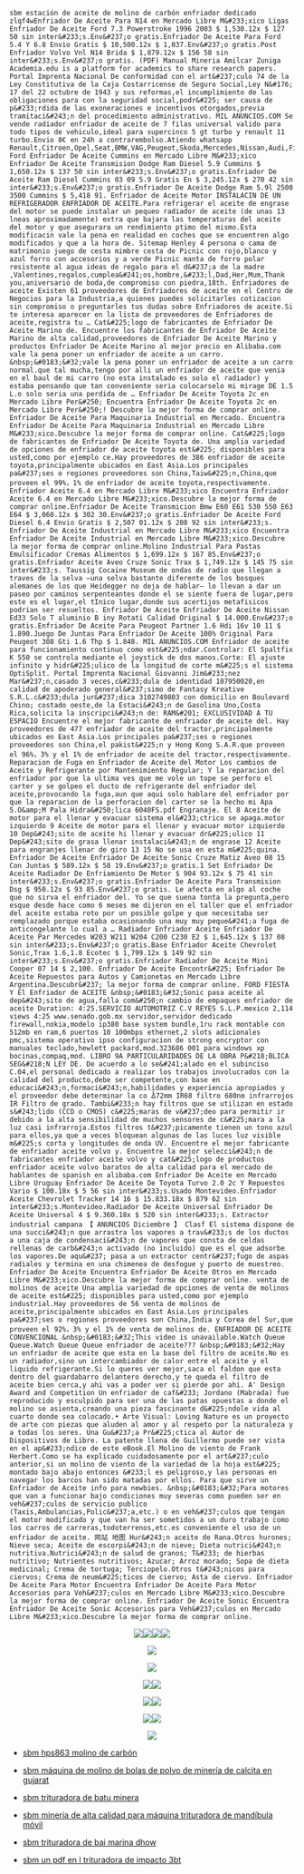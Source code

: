 
```
sbm estación de aceite de molino de carbón enfriador dedicado zlqf4wEnfriador De Aceite Para N14 en Mercado Libre M&#233;xico Ligas Enfriador De Aceite Ford 7.3 Powerstroke 1996 2003 $ 1,530.12x $ 127 50 sin inter&#233;s.Env&#237;o gratis.Enfriador De Aceite Para Ford 5.4 Y 6.8 Envio Gratis $ 10,500.12x $ 1,037.Env&#237;o gratis.Post Enfriador Volvo Vnl N14 Brida $ 1,879.12x $ 156 58 sin inter&#233;s.Env&#237;o gratis. (PDF) Manual Mineria Amilcar Zuniga Academia.edu is a platform for academics to share research papers. Portal Imprenta Nacional De conformidad con el art&#237;culo 74 de la Ley Constitutiva de la Caja Costarricense de Seguro Social,Ley N&#176; 17 del 22 octubre de 1943 y sus reformas,el incumplimiento de las obligaciones para con la seguridad social,podr&#225; ser causa de p&#233;rdida de las exoneraciones e incentivos otorgados,previa tramitaci&#243;n del procedimiento administrativo. MIL ANUNCIOS.COM Se vende radiador enfriador de aceite de 7 filas universal valido para todo tipos de vehiculo,ideal para supercinco 5 gt turbo y renault 11 turbo.Envio 8€ en 24h a contrarembolso.Atiendo whatsapp Renault,Citroen,Opel,Seat,BMW,VAG,Peugeot,Skoda,Mercedes,Nissan,Audi,Fiat,Toyota,Mazda,Honda,Lancia,Volvo Ford Enfriador De Aceite Cummins en Mercado Libre M&#233;xico Enfriador De Aceite Transmision Dodge Ram Diesel 5.9 Cummins $ 1,650.12x $ 137 50 sin inter&#233;s.Env&#237;o gratis.Enfriador De Aceite Ram Diesel Cummins 03 09 5.9 Gratis En $ 3,245.12x $ 270 42 sin inter&#233;s.Env&#237;o gratis.Enfriador De Aceite Dodge Ram 5.9l 2500 3500 Cummins $ 5,418 91. Enfriador de Aceite Motor INSTALACIN DE UN REFRIGERADOR ENFRIADOR DE ACEITE.Para refrigerar el aceite de engrase del motor se puede instalar un pequeo radiador de aceite (de unas 13 lneas aproximadamente) extra que bajara las temperaturas del aceite del motor y que asegurara un rendimiento ptimo del mismo.Esta modificacin vale la pena en realidad en coches que se encuentren algo modificados y que a la hora de. Sitemap Henley 4 persona o cama de matrimonio juego de cesta mimbre cesta de Picnic con rojo,blanco y azul forro con accesorios y a verde Picnic manta de forro polar resistente al agua ideas de regalo para el d&#237;a de la madre ,Valentines,regalos,cumplea&#241;os,hombre,&#233;l,Dad,Her,Mum,Thank you,aniversario de boda,de compromiso con piedra,18th. Enfriadores de aceite Existen 61 proveedores de Enfriadores de aceite en el Centro de Negocios para la Industria,a quienes puedes solicitarles cotizacion sin compromiso o preguntarles tus dudas sobre Enfriadores de aceite.Si te interesa aparecer en la lista de proveedores de Enfriadores de aceite,registra tu … Cat&#225;logo de fabricantes de Enfriador De Aceite Marino de. Encuentre los fabricantes de Enfriador De Aceite Marino de alta calidad,proveedores de Enfriador De Aceite Marino y productos Enfriador De Aceite Marino al mejor precio en Alibaba.com vale la pena poner un enfriador de aceite a un carro. &nbsp;&#0183;&#32;vale la pena poner un enfriador de aceite a un carro normal.que tal mucha,tengo por alli un enfriador de aceite que venia en el baul de mi carro (no esta instalado es solo el radiador) y estaba pensando que tan conveniente seria colocarselo mi mirage DE 1.5 L.o solo seria una perdida de … Enfriador De Aceite Toyota 2c en Mercado Libre Per&#250; Encuentra Enfriador De Aceite Toyota 2c en Mercado Libre Per&#250;! Descubre la mejor forma de comprar online. Enfriador De Aceite Para Maquinaria Industrial en Mercado. Encuentra Enfriador De Aceite Para Maquinaria Industrial en Mercado Libre M&#233;xico.Descubre la mejor forma de comprar online. Cat&#225;logo de fabricantes de Enfriador De Aceite Toyota de. Una amplia variedad de opciones de enfriador de aceite toyota est&#225; disponibles para usted,como por ejemplo ce.Hay proveedores de 386 enfriador de aceite toyota,principalmente ubicados en East Asia.Los principales pa&#237;ses o regiones proveedores son China,Taiw&#225;n,China,que proveen el 99%，1% de enfriador de aceite toyota,respectivamente. Enfriador Aceite 6.4 en Mercado Libre M&#233;xico Encuentra Enfriador Aceite 6.4 en Mercado Libre M&#233;xico.Descubre la mejor forma de comprar online.Enfriador De Aceite Transmicion Bmw E60 E61 530 550 E63 E64 $ 3,060.12x $ 302 30.Env&#237;o gratis.Enfriador De Aceite Ford Diesel 6.4 Envio Gratis $ 2,507 01.12x $ 208 92 sin inter&#233;s. Enfriador De Aceite Industrial en Mercado Libre M&#233;xico Encuentra Enfriador De Aceite Industrial en Mercado Libre M&#233;xico.Descubre la mejor forma de comprar online.Molino Industrial Para Pastas Emulsificador Cremas Alimentos $ 1,699.12x $ 167 85.Env&#237;o gratis.Enfriador Aceite Aveo Cruze Sonic Trax $ 1,749.12x $ 145 75 sin inter&#233;s. Taussig Cocaine Museum de ondas de radio que llegan a traves de la selva —una selva bastante diferente de los bosques alemanes de los que Heidegger no deja de hablar— lo llevan a dar un paseo por caminos serpenteantes donde el se siente fuera de lugar,pero este es el lugar,el tInico lugar,donde sus acertijos metafisicos podrian ser resueltos. Enfriador De Aceite Enfriador De Aceite Nissan Ed33 Solo T aluminio B iny Rotati Calidad Original $ 14.000.Env&#237;o gratis.Enfriador De Aceite Para Peugeot Partner 1.6 Hdi 16v 10 11 $ 1.890.Juego De Juntas Para Enfriador De Aceite 100% Original Para Peugeot 308 Gti 1.6 Thp $ 1.848. MIL ANUNCIOS.COM Enfriador de aceite para funcionamiento continuo como est&#225;ndar.Controlar: El Spaltfix K 550 se controla mediante el joystick de dos manos.Corte: El ajuste infinito y hidr&#225;ulico de la longitud de corte m&#225;s el sistema OptiSplit. Portal Imprenta Nacional Giovanni Jim&#233;nez Mar&#237;n,casado 3 veces,c&#233;dula de identidad 107950020,en calidad de apoderado general&#237;simo de Fantasy Kreative S.R.L.c&#233;dula jur&#237;dica 3102749803 con domicilio en Boulevard Chino; costado oeste,de la Estaci&#243;n de Gasolina Uno,Costa Rica,solicita la inscripci&#243;n de: RAM&#201; EXCLUSIVIDAD A TU ESPACIO Encuentre el mejor fabricante de enfriador de aceite del. Hay proveedores de 477 enfriador de aceite del tractor,principalmente ubicados en East Asia.Los principales pa&#237;ses o regiones proveedores son China,el pakist&#225;n y Hong Kong S.A.R.que proveen el 96%，3% y el 1% de enfriador de aceite del tractor,respectivamente. Reparacion de Fuga en Enfriador de Aceite del Motor Los cambios de Aceite y Refrigerante por Mantenimiento Regular; Y la reparacion del enfriador por que la ultima ves que me vole un tope se perforo el carter y se golpeo el ducto de refrigerante del enfriador del aceite,provocando la fuga,aun que aqui solo hablare del enfriador por que la reparacion de la perforacion del carter se la hecho mi Apa 5.O&amp;M Pala Hidra&#250;lica 6040FS.pdf Engranaje. El 8 Aceite de motor para el llenar y evacuar sistema el&#233;ctrico se apaga.motor izquierdo 9 Aceite de motor para el llenar y evacuar motor izquierdo 10 Dep&#243;sito de aceite hi llenar y evacuar dr&#225;ulico 11 Dep&#243;sito de grasa llenar instalaci&#243;n de engrase 12 Aceite para engranjes llenar de giro 13 15 No se usa en esta m&#225;quina. Enfriador De Aceite Enfriador De Aceite Sonic Cruze Matiz Aveo 08 15 Con Juntas $ 589.12x $ 58 19.Env&#237;o gratis.1 Set Enfriador De Aceite Radiador De Enfriamiento De Motor $ 904 93.12x $ 75 41 sin inter&#233;s.Env&#237;o gratis.Enfriador De Aceite Para Transmision Dsg $ 950.12x $ 93 85.Env&#237;o gratis. Le afecta en algo al coche que no sirva el enfriador del. Yo se que suena tonta la pregunta,pero esque desde hace como 6 meses me dijeron en el taller que el enfriador del aceite estaba roto por un posible golpe y que necesitaba ser remplazado porque estaba ocasionando una muy muy peque&#241;a fuga de anticongelante lo cual a … Radiador Enfriador Aceite Enfriador De Aceite Par Mercedes W203 W211 W204 C200 C230 E2 $ 1,645.12x $ 137 08 sin inter&#233;s.Env&#237;o gratis.Base Enfriador Aceite Chevrolet Sonic,Trax 1.6,1.8 Ecotec $ 1,799.12x $ 149 92 sin inter&#233;s.Env&#237;o gratis.Enfriador Radiador De Aceite Mini Cooper 07 14 $ 2,100. Enfriador De Aceite Encontr&#225; Enfriador De Aceite Repuestos para Autos y Camionetas en Mercado Libre Argentina.Descubr&#237; la mejor forma de comprar online. FORD FIESTA Y El Enfriador de ACEITE &nbsp;&#0183;&#32;Sonic pasa aceite al dep&#243;sito de agua,falla com&#250;n cambio de empaques enfriador de aceite Duration: 4:25.SERVICIO AUTOMOTRIZ C.V REYES S.L.P.mexico 2,114 views 4:25 www.senado.gob.mx servidor,servidor dedicado firewall,nokia,modelo ip380 base system bundle,1ru rack montable con 512mb en ram,6 puertos 10 100mbps ethernet,2 slots adicionales pmc,sistema operativo ipso configuracion de strong encryptor con manuales teclado,hewlett packard,mod.323686 001 para windows xp bocinas,compaq,mod. LIBRO 9A PARTICULARIDADES DE LA OBRA P&#218;BLICA SEG&#218;N LEY DE. De acuerdo a lo se&#241;alado en el subinciso C.04,el personal dedicado a realizar los trabajos involucrados con la calidad del producto,debe ser competente,con base en educaci&#243;n,formaci&#243;n,habilidades y experiencia apropiados y el proveedor debe determinar la co ᐂ72mm IR68 filtro 680nm infrarrojos IR Filtro de grado. Tambi&#233;n hay filtros que se utilizan en estado s&#243;lido (CCD o CMOS) c&#225;maras de v&#237;deo para permitir ir debido a la alta sensibilidad de muchos sensores de c&#225;mara a la luz casi infrarroja.Estos filtros t&#237;picamente tienen un tono azul para ellos,ya que a veces bloquean algunas de las luces luz visible m&#225;s corta y longitudes de onda UV. Encuentre el mejor fabricante de enfriador aceite volvo y. Encuentre la mejor selecci&#243;n de fabricantes enfriador aceite volvo y cat&#225;logo de productos enfriador aceite volvo baratos de alta calidad para el mercado de hablantes de spanish en alibaba.com Enfriador De Aceite en Mercado Libre Uruguay Enfriador De Aceite De Toyota Turvo 2.0 2c Y Repuestos Vario $ 100.18x $ 5 56 sin inter&#233;s.Usado Montevideo.Enfriador Aceite Chevrolet Tracker 14 16 $ 15.833.18x $ 879 62 sin inter&#233;s.Montevideo.Radiador De Aceite Universal Enfriador De Aceite Universal 4 $ 9.360.18x $ 520 sin inter&#233;s. Extractor industrial campana 【 ANUNCIOS Diciembre 】 Clasf El sistema dispone de una succi&#243;n que arrastra los vapores a trav&#233;s de los ductos a una caja de condensaci&#243;n de vapores que consta de celdas rellenas de carb&#243;n activado (no incluido) que es el que adsorbe los vapores.De aqu&#237; pasa a un extractor centr&#237;fugo de aspas radiales y termina en una chimenea de desfogue y puerto de muestreo. Enfriador De Aceite Encuentra Enfriador De Aceite Otros en Mercado Libre M&#233;xico.Descubre la mejor forma de comprar online. venta de molinos de aceite Una amplia variedad de opciones de venta de molinos de aceite est&#225; disponibles para usted,como por ejemplo industrial.Hay proveedores de 56 venta de molinos de aceite,principalmente ubicados en East Asia.Los principales pa&#237;ses o regiones proveedores son China,India y Corea del Sur,que proveen el 92%，3% y el 1% de venta de molinos de. ENFRIADOR DE ACEITE CONVENCIONAL &nbsp;&#0183;&#32;This video is unavailable.Watch Queue Queue.Watch Queue Queue enfriador de aceite??? &nbsp;&#0183;&#32;Hay un enfriador de aceite que esta en la base del filtro de aceite.No es un radiador,sino un intercambiador de calor entre el aceite y el liquido refrigerante.Si lo queres ver mejor,saca el faldon que esta dentro del guardabarro delantero derecho,y te queda el filtro de aceite bien cerca,y ahi vas a poder ver si pierde por ahi. A' Design Award and Competition Un enfriador de caf&#233; Jordano (Mabrada) fue reproducido y esculpido para ser una de las patas opuestas a donde el molino se asienta,creando una pieza fascinante d&#225;ndole vida al cuarto donde sea colocado.• Arte Visual: Loving Nature es un proyecto de arte con piezas que aluden al amor y al respeto por la naturaleza y a todas los seres. Una Gu&#237;a Pr&#225;ctica al Autor de Dispositivos de Libre. La patente llena de Guillermo puede ser vista en el ap&#233;ndice de este eBook.El Molino de viento de Frank Herbert.Como se ha explicado cuidadosamente por el art&#237;culo anterior,si un molino de viento de la variedad de la hoja est&#225; montado bajo abajo entonces &#233;l es peligroso,y las personas en navegar los barcos han sido matadas por ellos. Para que sirve un Enfriador de Aceite info para newbies. &nbsp;&#0183;&#32;Para motores que van a funcionar bajo condiciones muy severas como pueden ser en veh&#237;culos de servicio publico (Taxis,Ambulancias,Polic&#237;a,etc.) o en veh&#237;culos que tengan el motor modificado y que van ha ser sometidos a un duro trabajo como los carros de carreras,todoterrenos,etc.es conveniente el uso de un enfriador de aceite. 网站 地图 Hur&#243;n aceite de Rana.Otros hurones; Nieve seca; Aceite de escorpi&#243;n de nieve; Dieta nutrici&#243;n nutritiva.Nutrici&#243;n de salud de granos; T&#233; de hierbas nutritivo; Nutrientes nutritivos; Azucar; Arroz morado; Sopa de dieta medicinal; Crema de tortuga; Terciopelo.Otros t&#243;nicos para ciervos; Crema de neum&#225;ticos de ciervo; Asta de ciervo. Enfriador De Aceite Para Motor Encuentra Enfriador De Aceite Para Motor Accesorios para Veh&#237;culos en Mercado Libre M&#233;xico.Descubre la mejor forma de comprar online. Enfriador De Aceite Sonic Encuentra Enfriador De Aceite Sonic Accesorios para Veh&#237;culos en Mercado Libre M&#233;xico.Descubre la mejor forma de comprar online. 
```

<div align="center">

<a href="https://es-mill.shibang-china.com/github&k=sbm+estaci%C3%B3n+de+aceite+de+molino+de+carb%C3%B3n+enfriador+dedicado+zlqf4w"><img src="https://static.shibang-china.com/es/mill/index.jpg"></a><a href="https://es-mill.shibang-china.com/materials.htmlgithub&k=sbm+estaci%C3%B3n+de+aceite+de+molino+de+carb%C3%B3n+enfriador+dedicado+zlqf4w"><img src="https://static.shibang-china.com/es/mill/materials.jpg"></a><a href="https://es-mill.shibang-china.com/about.htmlgithub&k=sbm+estaci%C3%B3n+de+aceite+de+molino+de+carb%C3%B3n+enfriador+dedicado+zlqf4w"><img src="https://static.shibang-china.com/es/mill/about.jpg"></a><a href="https://es-mill.shibang-china.com/contact.htmlgithub&k=sbm+estaci%C3%B3n+de+aceite+de+molino+de+carb%C3%B3n+enfriador+dedicado+zlqf4w"><img src="https://static.shibang-china.com/es/mill/contact.jpg"></a>

<a href="https://es-mill.shibang-china.com/github&k=sbm+estaci%C3%B3n+de+aceite+de+molino+de+carb%C3%B3n+enfriador+dedicado+zlqf4w"><img src="https://static.shibang-china.com/es/mill/banner.jpg"></a>

<a href="https://swt.shibang-china.com/github&k=sbm+estaci%C3%B3n+de+aceite+de+molino+de+carb%C3%B3n+enfriador+dedicado+zlqf4w"><img src="https://static.shibang-china.com/es/mill/chat.jpg"></a>

<a href="https://es-mill.shibang-china.com/products/vertical-roller-mill.htmlgithub&k=sbm+estaci%C3%B3n+de+aceite+de+molino+de+carb%C3%B3n+enfriador+dedicado+zlqf4w"><img src="https://static.shibang-china.com/es/mill/vertical.jpg"></a><a href="https://es-mill.shibang-china.com/products/raymond-mill.htmlgithub&k=sbm+estaci%C3%B3n+de+aceite+de+molino+de+carb%C3%B3n+enfriador+dedicado+zlqf4w"><img src="https://static.shibang-china.com/es/mill/raymond.jpg"></a>

<a href="https://es-mill.shibang-china.com/products/ultrafine-grinding-mill.htmlgithub&k=sbm+estaci%C3%B3n+de+aceite+de+molino+de+carb%C3%B3n+enfriador+dedicado+zlqf4w"><img src="https://static.shibang-china.com/es/mill/ultrafine.jpg"></a><a href="https://es-mill.shibang-china.com/products/trapezium-grinding-mill.htmlgithub&k=sbm+estaci%C3%B3n+de+aceite+de+molino+de+carb%C3%B3n+enfriador+dedicado+zlqf4w"><img src="https://static.shibang-china.com/es/mill/trapezium.jpg"></a>

<a href="https://es-mill.shibang-china.com/products/ball-mill.htmlgithub&k=sbm+estaci%C3%B3n+de+aceite+de+molino+de+carb%C3%B3n+enfriador+dedicado+zlqf4w"><img src="https://static.shibang-china.com/es/mill/ball.jpg"></a><a href="https://es-mill.shibang-china.com/products/hammer-mill.htmlgithub&k=sbm+estaci%C3%B3n+de+aceite+de+molino+de+carb%C3%B3n+enfriador+dedicado+zlqf4w"><img src="https://static.shibang-china.com/es/mill/hammer.jpg"></a>

<a href="https://swt.shibang-china.com/github&k=sbm+estaci%C3%B3n+de+aceite+de+molino+de+carb%C3%B3n+enfriador+dedicado+zlqf4w"><img src="https://static.shibang-china.com/es/mill/case.jpg"></a>

</div>


* [sbm hps863 molino de carbón](sbm%20hps863%20molino%20de%20carb%C3%B3n.md)

* [sbm máquina de molino de bolas de polvo de minería de calcita en gujarat](sbm%20m%C3%A1quina%20de%20molino%20de%20bolas%20de%20polvo%20de%20miner%C3%ADa%20de%20calcita%20en%20gujarat.md)

* [sbm trituradora de batu minera](sbm%20trituradora%20de%20batu%20minera.md)

* [sbm minería de alta calidad para máquina trituradora de mandíbula móvil](sbm%20miner%C3%ADa%20de%20alta%20calidad%20para%20m%C3%A1quina%20trituradora%20de%20mand%C3%ADbula%20m%C3%B3vil.md)

* [sbm trituradora de bai marina dhow](sbm%20trituradora%20de%20bai%20marina%20dhow.md)

* [sbm un pdf en l trituradora de impacto 3bt](sbm%20un%20pdf%20en%20l%20trituradora%20de%20impacto%203bt.md)